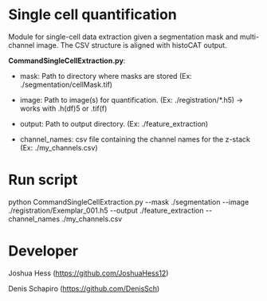 # Single cell quantification
Module for single-cell data extraction given a segmentation mask and multi-channel image. The CSV structure is aligned with histoCAT output.

**CommandSingleCellExtraction.py**:

* mask: Path to directory where masks are stored (Ex: ./segmentation/cellMask.tif)

* image: Path to image(s) for quantification.  (Ex: ./registration/*.h5) -> works with .h(df)5 or .tif(f)

* output: Path to output directory. (Ex: ./feature_extraction)

* channel_names: csv file containing the channel names for the z-stack (Ex: ./my_channels.csv)

# Run script
python CommandSingleCellExtraction.py --mask ./segmentation  --image ./registration/Exemplar_001.h5  --output ./feature_extraction --channel_names ./my_channels.csv

# Developer
Joshua Hess (https://github.com/JoshuaHess12)

Denis Schapiro (https://github.com/DenisSch)
